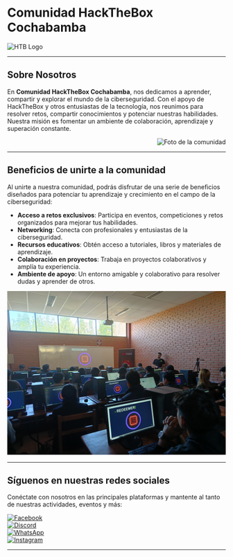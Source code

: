# Comunidad HackTheBox Cochabamba

![HTB Logo](https://media.giphy.com/media/3ohs7ZVfZr9tAcqhwk/giphy.gif)  

---

## Sobre Nosotros

En **Comunidad HackTheBox Cochabamba**, nos dedicamos a aprender, compartir y explorar el mundo de la ciberseguridad. Con el apoyo de HackTheBox y otros entusiastas de la tecnología, nos reunimos para resolver retos, compartir conocimientos y potenciar nuestras habilidades. Nuestra misión es fomentar un ambiente de colaboración, aprendizaje y superación constante.

<div align="right">
  <img src="imagenes/portada.jpg" alt="Foto de la comunidad" style="max-width: 100%;"/>
</div>

---

## Beneficios de unirte a la comunidad

Al unirte a nuestra comunidad, podrás disfrutar de una serie de beneficios diseñados para potenciar tu aprendizaje y crecimiento en el campo de la ciberseguridad:

- **Acceso a retos exclusivos**: Participa en eventos, competiciones y retos organizados para mejorar tus habilidades.
- **Networking**: Conecta con profesionales y entusiastas de la ciberseguridad.
- **Recursos educativos**: Obtén acceso a tutoriales, libros y materiales de aprendizaje.
- **Colaboración en proyectos**: Trabaja en proyectos colaborativos y amplía tu experiencia.
- **Ambiente de apoyo**: Un entorno amigable y colaborativo para resolver dudas y aprender de otros.

![HackTheBox](imagenes/redeemer.jpg)

---

## Síguenos en nuestras redes sociales

Conéctate con nosotros en las principales plataformas y mantente al tanto de nuestras actividades, eventos y más:

[![Facebook](https://img.shields.io/badge/Facebook-1877F2?style=flat-square&logo=facebook&logoColor=white)](https://facebook.com/ComunidadHTBCochabamba)  
[![Discord](https://img.shields.io/badge/Discord-7289DA?style=flat-square&logo=discord&logoColor=white)](https://discord.gg/ComunidadHTBCochabamba)  
[![WhatsApp](https://img.shields.io/badge/WhatsApp-25D366?style=flat-square&logo=whatsapp&logoColor=white)](https://wa.me/1234567890)  
[![Instagram](https://img.shields.io/badge/Instagram-E4405F?style=flat-square&logo=instagram&logoColor=white)](https://instagram.com/ComunidadHTBCochabamba)

---
